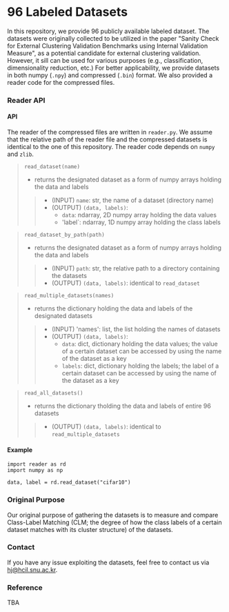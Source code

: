 # 96 Labeled Datasets

In this repository, we provide 96 publicly available labeled dataset.
The datasets were originally collected to be utilized in the paper "Sanity Check for External Clustering Validation Benchmarks using Internal Validation Measure", as a potential candidate for external clustering validation. However, it sill can be used for various purposes (e.g., classification, dimensionality reduction, etc.) For better applicability, we provide datasets in both numpy (`.npy`) and compressed (`.bin`) format. We also provided a reader code for the compressed files.

### Reader API

#### API

The reader of the compressed files are written in `reader.py`. We assume that the relative path of the reader file and the compressed datasets is identical to the one of this repository. The reader code depends on `numpy` and `zlib`.

> `read_dataset(name)`
> - returns the designated dataset as a form of numpy arrays holding the data and labels
> > - (INPUT) `name`: str, the name of a dataset (directory name)
> > - (OUTPUT) `(data, labels)`: 
> >   - `data`: ndarray, 2D numpy array holding the data values
> >   - 'label`: ndarray, 1D numpy array holding the class labels 

> `read_dataset_by_path(path)`
> - returns the designated dataset as a form of numpy arrays holding the data and labels
> > - (INPUT) `path`: str, the relative path to a directory containing the datasets
> > - (OUTPUT) `(data, labels)`: identical to `read_dataset`

> `read_multiple_datasets(names)`
> - returns the dictionary holding the data and labels of the designated datasets
> > - (INPUT) 'names': list, the list holding the names of datasets
> > - (OUTPUT) `(data, labels)`:
> >   - `data`: dict, dictionary holding the data values; the value of a certain dataset can be accessed by using the name of the dataset as a key
> >   - `labels`: dict, dictionary holding the labels; the label of a certain dataset can be accessed by using the name of the dataset as a key

> `read_all_datasets()`
> - returns the dictionary tholding the data and labels of entire 96 datasets
> > - (OUTPUT) `(data, labels)`: identical to `read_multiple_datasets`

#### Example

```python3
import reader as rd
import numpy as np

data, label = rd.read_dataset("cifar10")
```


### Original Purpose

Our original purpose of gathering the datasets is to measure and compare Class-Label Matching (CLM; the degree of how the class labels of a certain dataset matches with its cluster structure) of the datasets. 

### Contact

If you have any issue exploiting the datasets, feel free to contact us via [hj@hcil.snu.ac.kr](mailto:hj@hcil.snu.ac.kr).

### Reference

TBA
